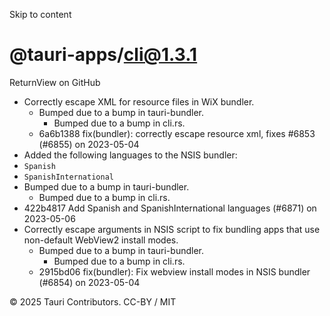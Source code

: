Skip to content
# @tauri-apps/cli@1.3.1
ReturnView on GitHub
  * Correctly escape XML for resource files in WiX bundler.
    * Bumped due to a bump in tauri-bundler. 
      * Bumped due to a bump in cli.rs.
    * 6a6b1388 fix(bundler): correctly escape resource xml, fixes #6853 (#6855) on 2023-05-04
  * Added the following languages to the NSIS bundler:
  * `Spanish`
  * `SpanishInternational`
  * Bumped due to a bump in tauri-bundler.
    * Bumped due to a bump in cli.rs.
  * 422b4817 Add Spanish and SpanishInternational languages (#6871) on 2023-05-06
  * Correctly escape arguments in NSIS script to fix bundling apps that use non-default WebView2 install modes.
    * Bumped due to a bump in tauri-bundler. 
      * Bumped due to a bump in cli.rs.
    * 2915bd06 fix(bundler): Fix webview install modes in NSIS bundler (#6854) on 2023-05-04


© 2025 Tauri Contributors. CC-BY / MIT
